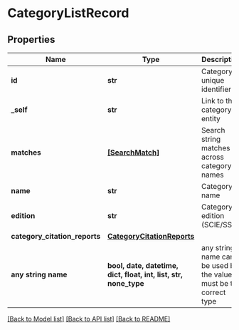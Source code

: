 # CategoryListRecord


## Properties
Name | Type | Description | Notes
------------ | ------------- | ------------- | -------------
**id** | **str** | Category unique identifier | [optional] 
**_self** | **str** | Link to the category entity | [optional] 
**matches** | [**[SearchMatch]**](SearchMatch.md) | Search string matches across category names | [optional] 
**name** | **str** | Category name | [optional] 
**edition** | **str** | Category edition (SCIE/SSCI) | [optional] 
**category_citation_reports** | [**CategoryCitationReports**](CategoryCitationReports.md) |  | [optional] 
**any string name** | **bool, date, datetime, dict, float, int, list, str, none_type** | any string name can be used but the value must be the correct type | [optional]

[[Back to Model list]](../README.md#documentation-for-models) [[Back to API list]](../README.md#documentation-for-api-endpoints) [[Back to README]](../README.md)


